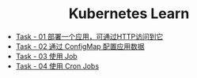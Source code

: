 <h1 align="center">Kubernetes Learn</h1>

- [Task - 01 部署一个应用，可通过HTTP访问到它](task-01/README.md)
- [Task - 02 通过 ConfigMap 配置应用数据](task-02/README.md)
- [Task - 03 使用 Job](task-03/README.md)
- [Task - 04 使用 Cron Jobs](task-04/README.md)


